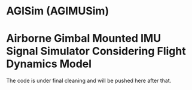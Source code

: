 # AGISim (AGIMUSim)
# Airborne Gimbal Mounted IMU Signal Simulator Considering Flight Dynamics Model

The code is under final cleaning and will be pushed here after that.
